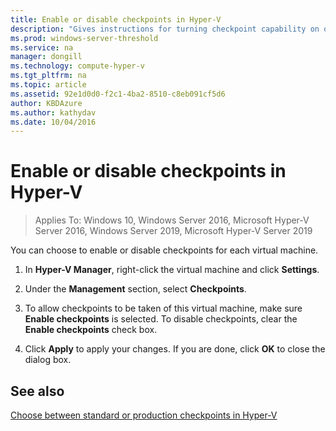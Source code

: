 ```yaml
---
title: Enable or disable checkpoints in Hyper-V
description: "Gives instructions for turning checkpoint capability on or off."
ms.prod: windows-server-threshold
ms.service: na
manager: dongill
ms.technology: compute-hyper-v
ms.tgt_pltfrm: na
ms.topic: article
ms.assetid: 92e1d0d0-f2c1-4ba2-8510-c8eb091cf5d6
author: KBDAzure
ms.author: kathydav
ms.date: 10/04/2016
---
```

# Enable or disable checkpoints in Hyper-V

>Applies To: Windows 10, Windows Server 2016, Microsoft Hyper-V Server 2016, Windows Server 2019, Microsoft Hyper-V Server 2019
  
You can choose to enable or disable checkpoints for each virtual machine.  
  
1.  In **Hyper-V Manager**, right-click the virtual machine and click **Settings**.  
  
2.  Under the **Management** section, select **Checkpoints**.  
  
3.  To allow checkpoints to be taken of this virtual machine, make sure **Enable checkpoints** is selected. To disable checkpoints, clear the **Enable checkpoints** check box.  
  
4.  Click **Apply** to apply your changes. If you are done, click **OK** to close the dialog box.  
  
## See also  
  
[Choose between standard or production checkpoints in Hyper-V](Choose-between-standard-or-production-checkpoints-in-Hyper-V.md)  


